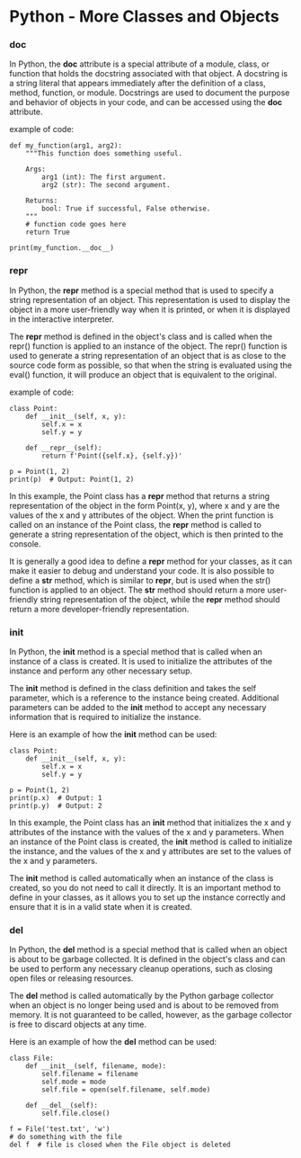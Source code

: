 # Python - More Classes and Objects

### __doc__
In Python, the __doc__ attribute is a special attribute of a module, class, or function that holds the docstring associated with that object. A docstring is a string literal that appears immediately after the definition of a class, method, function, or module. Docstrings are used to document the purpose and behavior of objects in your code, and can be accessed using the __doc__ attribute.

example of code:
```
def my_function(arg1, arg2):
    """This function does something useful.

    Args:
        arg1 (int): The first argument.
        arg2 (str): The second argument.

    Returns:
        bool: True if successful, False otherwise.
    """
    # function code goes here
    return True

print(my_function.__doc__)
```

### __repr__
In Python, the __repr__ method is a special method that is used to specify a string representation of an object. This representation is used to display the object in a more user-friendly way when it is printed, or when it is displayed in the interactive interpreter.

The __repr__ method is defined in the object's class and is called when the repr() function is applied to an instance of the object. The repr() function is used to generate a string representation of an object that is as close to the source code form as possible, so that when the string is evaluated using the eval() function, it will produce an object that is equivalent to the original.

example of code:
```
class Point:
    def __init__(self, x, y):
        self.x = x
        self.y = y

    def __repr__(self):
        return f'Point({self.x}, {self.y})'

p = Point(1, 2)
print(p)  # Output: Point(1, 2)
```
In this example, the Point class has a __repr__ method that returns a string representation of the object in the form Point(x, y), where x and y are the values of the x and y attributes of the object. When the print function is called on an instance of the Point class, the __repr__ method is called to generate a string representation of the object, which is then printed to the console.

It is generally a good idea to define a __repr__ method for your classes, as it can make it easier to debug and understand your code. It is also possible to define a __str__ method, which is similar to __repr__, but is used when the str() function is applied to an object. The __str__ method should return a more user-friendly string representation of the object, while the __repr__ method should return a more developer-friendly representation.

### __init__
In Python, the __init__ method is a special method that is called when an instance of a class is created. It is used to initialize the attributes of the instance and perform any other necessary setup.

The __init__ method is defined in the class definition and takes the self parameter, which is a reference to the instance being created. Additional parameters can be added to the __init__ method to accept any necessary information that is required to initialize the instance.

Here is an example of how the __init__ method can be used:
```
class Point:
    def __init__(self, x, y):
        self.x = x
        self.y = y

p = Point(1, 2)
print(p.x)  # Output: 1
print(p.y)  # Output: 2
```
In this example, the Point class has an __init__ method that initializes the x and y attributes of the instance with the values of the x and y parameters. When an instance of the Point class is created, the __init__ method is called to initialize the instance, and the values of the x and y attributes are set to the values of the x and y parameters.

The __init__ method is called automatically when an instance of the class is created, so you do not need to call it directly. It is an important method to define in your classes, as it allows you to set up the instance correctly and ensure that it is in a valid state when it is created.

### __del__
In Python, the __del__ method is a special method that is called when an object is about to be garbage collected. It is defined in the object's class and can be used to perform any necessary cleanup operations, such as closing open files or releasing resources.

The __del__ method is called automatically by the Python garbage collector when an object is no longer being used and is about to be removed from memory. It is not guaranteed to be called, however, as the garbage collector is free to discard objects at any time.

Here is an example of how the __del__ method can be used:
```
class File:
    def __init__(self, filename, mode):
        self.filename = filename
        self.mode = mode
        self.file = open(self.filename, self.mode)

    def __del__(self):
        self.file.close()

f = File('test.txt', 'w')
# do something with the file
del f  # file is closed when the File object is deleted
```
